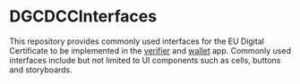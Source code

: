 # DGCDCCInterfaces

This repository provides commonly used interfaces for the EU Digital Certificate to be implemented in the [verifier](https://github.com/eu-digital-green-certificates/dgca-verifier-app-ios) and [wallet](https://github.com/eu-digital-green-certificates/dgca-wallet-app-ios) app. Commonly used interfaces include but not limited to UI components such as cells, buttons and storyboards.
